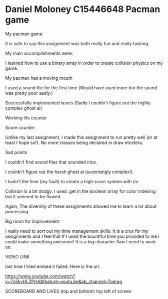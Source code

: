 # Daniel Moloney C15446648 Pacman game
My pacman game

It is safe to say this assignment was both really fun and really tasking.

My main accomplishments were:

  I learned how to use a binary array in order to create collision physics on my game.
  
  My pacman has a moving mouth
  
  I used a sound file for the first time (Would have used more but the sound was pretty poor sadly.)
  
  Successfully implemented lasers (Sadly I couldn't figure out the highly complex ghost ai)
  
  Working life counter
  
  Score counter
  
  Unlike my last assignment, I made this assignment to run pretty well (or at least I hope so!). No more classes being declared in draw     etcetera.
  
  
  Sad points
  
  I couldn't find sound files that sounded nice.
  
  I couldn't figure out the harsh ghost ai (surprisingly complex!).
  
  I hadn't the time (my fault) to create a high score system with i/o
  
  Collision is a bit dodgy. I used .get in the boolean array for color indexing but it seemed to be flawed.
  
  
  
  Again, The diversity of these assignments allowed me to learn a lot about processing.
  
  
  Big room for improvement:
  
  I really need to sort out my time management skills. It is a crux for my assignments and I feel that If I used the bountiful time you   provided to me I could make something awesome! It is a big character flaw I need to work on.
  
  
  VIDEO LINK
  
  last time I tried embed it failed. Here is the url.
  
  https://www.youtube.com/watch?v=7x5kyHLZPHA&feature=youtu.be&ab_channel=Toerag
  
  
  SCOREBOARD AND LIVES (top and bottom) top left of screen

